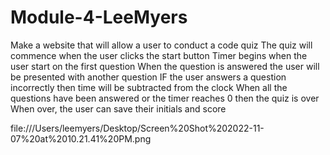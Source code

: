 # Module-4-LeeMyers
Make a website that will allow a user to conduct a code quiz
The quiz will commence when the user clicks the start button
Timer begins when the user start on the first question
When the question is answered the user will be presented with another question
IF the user answers a question incorrectly then time will be subtracted from the clock
When all the questions have been answered or the timer reaches 0 then the quiz is over
When over, the user can save their initials and score


file:///Users/leemyers/Desktop/Screen%20Shot%202022-11-07%20at%2010.21.41%20PM.png
